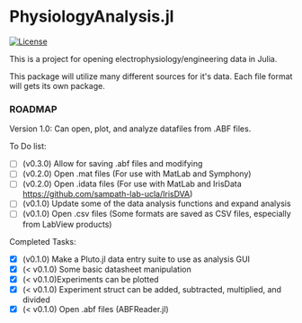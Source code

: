 # PhysiologyAnalysis.jl

[![License][license-img]](LICENSE)

[license-img]: http://img.shields.io/badge/license-MIT-brightgreen.svg?style=flat-square

This is a project for opening electrophysiology/engineering data in Julia. 

This package will utilize many different sources for it's data. Each file format will gets its own package. 

### ROADMAP
Version 1.0: Can open, plot, and analyze datafiles from .ABF files. 

To Do list: 
- [ ] (v0.3.0) Allow for saving .abf files and modifying
- [ ] (v0.2.0) Open .mat files (For use with MatLab and Symphony)
- [ ] (v0.2.0) Open .idata files (For use with MatLab and IrisData https://github.com/sampath-lab-ucla/IrisDVA)
- [ ] (v0.1.0) Update some of the data analysis functions and expand analysis  
- [ ] (v0.1.0) Open .csv files (Some formats are saved as CSV files, especially from LabView products)

Completed Tasks: 
- [x] (v0.1.0) Make a Pluto.jl data entry suite to use as analysis GUI 
- [x] (< v0.1.0) Some basic datasheet manipulation
- [x] (< v0.1.0)Experiments can be plotted
- [x] (< v0.1.0) Experiment struct can be added, subtracted, multiplied, and divided
- [x] (< v0.1.0) Open .abf files (ABFReader.jl)
